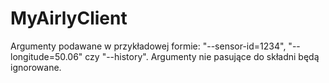# MyAirlyClient

Argumenty podawane w przykładowej formie: "--sensor-id=1234", "--longitude=50.06" czy "--history". Argumenty nie pasujące do składni będą ignorowane.
